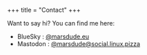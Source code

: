 +++ title = "Contact" +++

Want to say hi? You can find me here:

* BlueSky : [@marsdude.eu](https://bsky.app/profile/marsdude.eu)
* Mastodon : [@marsdude@social.linux.pizza](https://social.linux.pizza/@marsdude)

